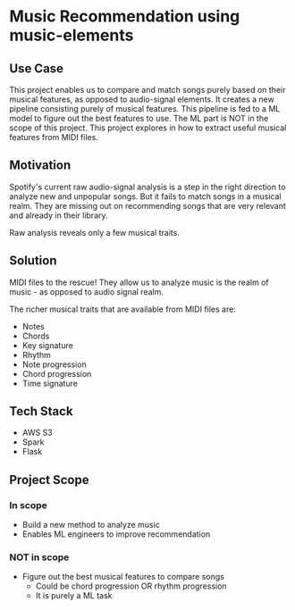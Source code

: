 # Music Recommendation using music-elements


## Use Case
This project enables us to compare and match songs purely based on their musical features, as opposed to audio-signal elements. It creates a new pipeline consisting purely of musical features. This pipeline is fed to a ML model to figure out the best features to use. The ML part is NOT in the scope of this project. This project explores in how to extract useful musical features from MIDI files.

## Motivation
Spotify's current raw audio-signal analysis is a step in the right direction to analyze new and unpopular songs. But it fails to match songs in a musical realm. They are missing out on recommending songs that are very relevant and already in their library.

Raw analysis reveals only a few musical traits.

## Solution
MIDI files to the rescue! They allow us to analyze music is the realm of music - as opposed to audio signal realm.

The richer musical traits that are available from MIDI files are:
* Notes
* Chords
* Key signature
* Rhythm
* Note progression
* Chord progression
* Time signature

## Tech Stack
* AWS S3
* Spark
* Flask

## Project Scope
### In scope
* Build a new method to analyze music
* Enables ML engineers to improve recommendation

### NOT in scope
* Figure out the best musical features to compare songs
  * Could be chord progression OR rhythm progression
  * It is purely a ML task
